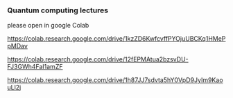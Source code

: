 ### Quantum computing lectures

please open in google Colab

https://colab.research.google.com/drive/1kzZD6KwfcvffPYOjuUBCKq1HMePpMDav

https://colab.research.google.com/drive/12fEPMAtua2bzsvDU-FJ3GWh4FaI1amZF

https://colab.research.google.com/drive/1h87JJ7sdvta5hY0VpD9JyIm9KaouLl2j
